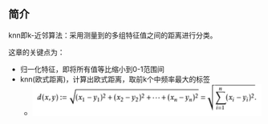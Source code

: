 ## 简介

knn即k-近邻算法：采用测量到的多组特征值之间的距离进行分类。

这章的关键点为：
- 归一化特征，即将所有值等比缩小到0-1范围间
- knn(欧式距离)，计算出欧式距离，取前k个中频率最大的标签
  - ![](/images/euclidean_distance.jpg)